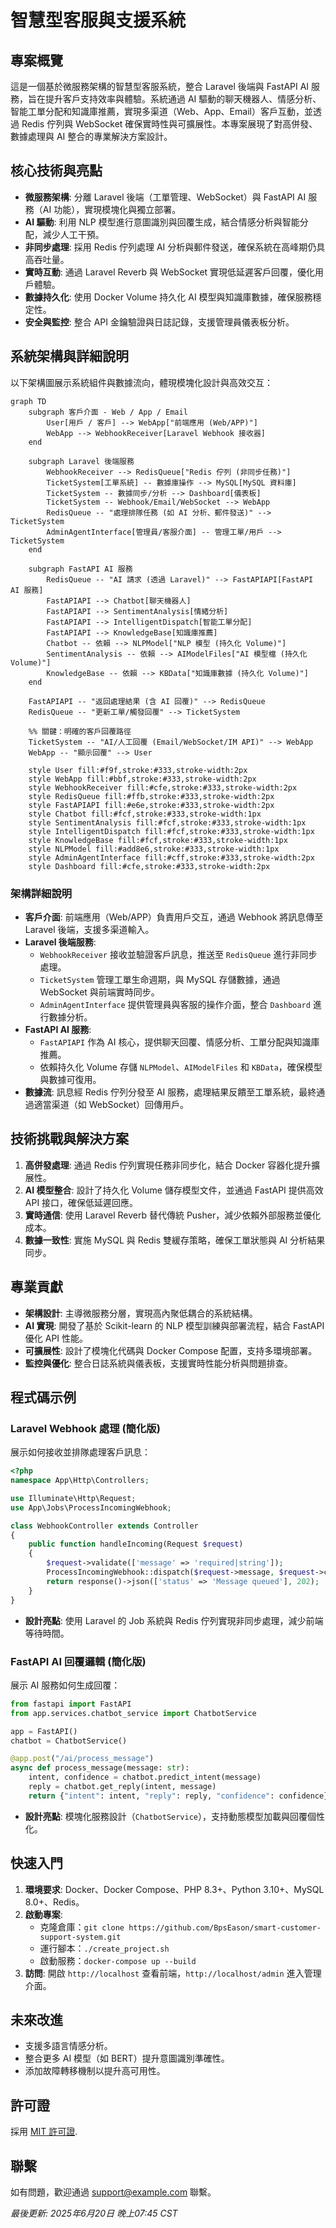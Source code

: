 # 智慧型客服與支援系統

## 專案概覽
這是一個基於微服務架構的智慧型客服系統，整合 Laravel 後端與 FastAPI AI 服務，旨在提升客戶支持效率與體驗。系統通過 AI 驅動的聊天機器人、情感分析、智能工單分配和知識庫推薦，實現多渠道（Web、App、Email）客戶互動，並透過 Redis 佇列與 WebSocket 確保實時性與可擴展性。本專案展現了對高併發、數據處理與 AI 整合的專業解決方案設計。

## 核心技術與亮點
- **微服務架構**: 分離 Laravel 後端（工單管理、WebSocket）與 FastAPI AI 服務（AI 功能），實現模塊化與獨立部署。
- **AI 驅動**: 利用 NLP 模型進行意圖識別與回覆生成，結合情感分析與智能分配，減少人工干預。
- **非同步處理**: 採用 Redis 佇列處理 AI 分析與郵件發送，確保系統在高峰期仍具高吞吐量。
- **實時互動**: 通過 Laravel Reverb 與 WebSocket 實現低延遲客戶回覆，優化用戶體驗。
- **數據持久化**: 使用 Docker Volume 持久化 AI 模型與知識庫數據，確保服務穩定性。
- **安全與監控**: 整合 API 金鑰驗證與日誌記錄，支援管理員儀表板分析。

## 系統架構與詳細說明
以下架構圖展示系統組件與數據流向，體現模塊化設計與高效交互：

```mermaid
graph TD
    subgraph 客戶介面 - Web / App / Email
        User[用戶 / 客戶] --> WebApp["前端應用 (Web/APP)"]
        WebApp --> WebhookReceiver[Laravel Webhook 接收器]
    end

    subgraph Laravel 後端服務
        WebhookReceiver --> RedisQueue["Redis 佇列 (非同步任務)"]
        TicketSystem[工單系統] -- 數據庫操作 --> MySQL[MySQL 資料庫]
        TicketSystem -- 數據同步/分析 --> Dashboard[儀表板]
        TicketSystem -- Webhook/Email/WebSocket --> WebApp
        RedisQueue -- "處理排隊任務 (如 AI 分析、郵件發送)" --> TicketSystem
        AdminAgentInterface[管理員/客服介面] -- 管理工單/用戶 --> TicketSystem
    end

    subgraph FastAPI AI 服務
        RedisQueue -- "AI 請求 (透過 Laravel)" --> FastAPIAPI[FastAPI AI 服務]
        FastAPIAPI --> Chatbot[聊天機器人]
        FastAPIAPI --> SentimentAnalysis[情緒分析]
        FastAPIAPI --> IntelligentDispatch[智能工單分配]
        FastAPIAPI --> KnowledgeBase[知識庫推薦]
        Chatbot -- 依賴 --> NLPModel["NLP 模型 (持久化 Volume)"]
        SentimentAnalysis -- 依賴 --> AIModelFiles["AI 模型檔 (持久化 Volume)"]
        KnowledgeBase -- 依賴 --> KBData["知識庫數據 (持久化 Volume)"]
    end

    FastAPIAPI -- "返回處理結果 (含 AI 回覆)" --> RedisQueue
    RedisQueue -- "更新工單/觸發回覆" --> TicketSystem

    %% 關鍵：明確的客戶回覆路徑
    TicketSystem -- "AI/人工回覆 (Email/WebSocket/IM API)" --> WebApp
    WebApp -- "顯示回覆" --> User

    style User fill:#f9f,stroke:#333,stroke-width:2px
    style WebApp fill:#bbf,stroke:#333,stroke-width:2px
    style WebhookReceiver fill:#cfe,stroke:#333,stroke-width:2px
    style RedisQueue fill:#ffb,stroke:#333,stroke-width:2px
    style FastAPIAPI fill:#e6e,stroke:#333,stroke-width:2px
    style Chatbot fill:#fcf,stroke:#333,stroke-width:1px
    style SentimentAnalysis fill:#fcf,stroke:#333,stroke-width:1px
    style IntelligentDispatch fill:#fcf,stroke:#333,stroke-width:1px
    style KnowledgeBase fill:#fcf,stroke:#333,stroke-width:1px
    style NLPModel fill:#add8e6,stroke:#333,stroke-width:1px
    style AdminAgentInterface fill:#cff,stroke:#333,stroke-width:2px
    style Dashboard fill:#cfe,stroke:#333,stroke-width:2px
```

### 架構詳細說明
- **客戶介面**: 前端應用（Web/APP）負責用戶交互，通過 Webhook 將訊息傳至 Laravel 後端，支援多渠道輸入。
- **Laravel 後端服務**: 
  - `WebhookReceiver` 接收並驗證客戶訊息，推送至 `RedisQueue` 進行非同步處理。
  - `TicketSystem` 管理工單生命週期，與 MySQL 存儲數據，通過 WebSocket 與前端實時同步。
  - `AdminAgentInterface` 提供管理員與客服的操作介面，整合 `Dashboard` 進行數據分析。
- **FastAPI AI 服務**: 
  - `FastAPIAPI` 作為 AI 核心，提供聊天回覆、情感分析、工單分配與知識庫推薦。
  - 依賴持久化 Volume 存儲 `NLPModel`、`AIModelFiles` 和 `KBData`，確保模型與數據可復用。
- **數據流**: 訊息經 Redis 佇列分發至 AI 服務，處理結果反饋至工單系統，最終通過適當渠道（如 WebSocket）回傳用戶。

## 技術挑戰與解決方案
1. **高併發處理**: 通過 Redis 佇列實現任務非同步化，結合 Docker 容器化提升擴展性。
2. **AI 模型整合**: 設計了持久化 Volume 儲存模型文件，並通過 FastAPI 提供高效 API 接口，確保低延遲回應。
3. **實時通信**: 使用 Laravel Reverb 替代傳統 Pusher，減少依賴外部服務並優化成本。
4. **數據一致性**: 實施 MySQL 與 Redis 雙緩存策略，確保工單狀態與 AI 分析結果同步。

## 專業貢獻
- **架構設計**: 主導微服務分層，實現高內聚低耦合的系統結構。
- **AI 實現**: 開發了基於 Scikit-learn 的 NLP 模型訓練與部署流程，結合 FastAPI 優化 API 性能。
- **可擴展性**: 設計了模塊化代碼與 Docker Compose 配置，支持多環境部署。
- **監控與優化**: 整合日誌系統與儀表板，支援實時性能分析與問題排查。

## 程式碼示例
### Laravel Webhook 處理 (簡化版)
展示如何接收並排隊處理客戶訊息：
```php
<?php
namespace App\Http\Controllers;

use Illuminate\Http\Request;
use App\Jobs\ProcessIncomingWebhook;

class WebhookController extends Controller
{
    public function handleIncoming(Request $request)
    {
        $request->validate(['message' => 'required|string']);
        ProcessIncomingWebhook::dispatch($request->message, $request->customer_id, $request->source);
        return response()->json(['status' => 'Message queued'], 202);
    }
}
```
- **設計亮點**: 使用 Laravel 的 Job 系統與 Redis 佇列實現非同步處理，減少前端等待時間。

### FastAPI AI 回覆邏輯 (簡化版)
展示 AI 服務如何生成回覆：
```python
from fastapi import FastAPI
from app.services.chatbot_service import ChatbotService

app = FastAPI()
chatbot = ChatbotService()

@app.post("/ai/process_message")
async def process_message(message: str):
    intent, confidence = chatbot.predict_intent(message)
    reply = chatbot.get_reply(intent, message)
    return {"intent": intent, "reply": reply, "confidence": confidence}
```
- **設計亮點**: 模塊化服務設計（`ChatbotService`），支持動態模型加載與回覆個性化。

## 快速入門
1. **環境要求**: Docker、Docker Compose、PHP 8.3+、Python 3.10+、MySQL 8.0+、Redis。
2. **啟動專案**:
   - 克隆倉庫：`git clone https://github.com/BpsEason/smart-customer-support-system.git`
   - 運行腳本：`./create_project.sh`
   - 啟動服務：`docker-compose up --build`
3. **訪問**: 開啟 `http://localhost` 查看前端，`http://localhost/admin` 進入管理介面。

## 未來改進
- 支援多語言情感分析。
- 整合更多 AI 模型（如 BERT）提升意圖識別準確性。
- 添加故障轉移機制以提升高可用性。

## 許可證
採用 [MIT 許可證](LICENSE).

## 聯繫
如有問題，歡迎通過 support@example.com 聯繫。

*最後更新: 2025年6月20日 晚上07:45 CST*
